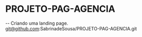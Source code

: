 # PROJETO-PAG-AGENCIA
-- Criando uma landing page.  
git@github.com:SabrinadeSousa/PROJETO-PAG-AGENCIA.git
